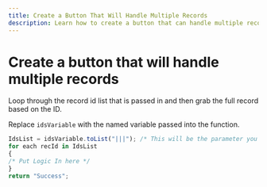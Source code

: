 ```yaml
---
title: Create a Button That Will Handle Multiple Records
description: Learn how to create a button that can handle multiple records by looping through a list of record IDs and performing logic on each record.
---
```


# Create a button that will handle multiple records

Loop through the record id list that is passed in and then grab the full record based on the ID.

Replace `idsVariable` with the named variable passed into the function.

```javascript
IdsList = idsVariable.toList("|||"); /* This will be the parameter you give the function */
for each recId in IdsList
{
/* Put Logic In here */
}
return "Success";
```
